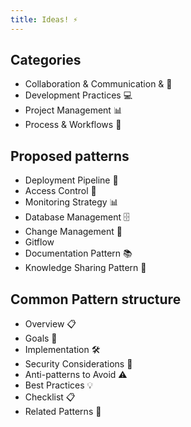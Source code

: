 ```yaml
---
title: Ideas! ⚡
---
```


## Categories
- Collaboration & Communication & 🤝
- Development Practices 💻
- Project Management 📊
- Process & Workflows 🎯

## Proposed patterns
- Deployment Pipeline 🔄
- Access Control 🔐
- Monitoring Strategy 📊
- Database Management 🗄️
- Change Management 📝
- Gitflow
- Documentation Pattern 📚 
- Knowledge Sharing Pattern 🤝

## Common Pattern structure

- Overview 📋
- Goals 🎯
- Implementation 🛠️
- Security Considerations 🔐
- Anti-patterns to Avoid ⚠️
- Best Practices 💡
- Checklist 📋
- Related Patterns 🔗

